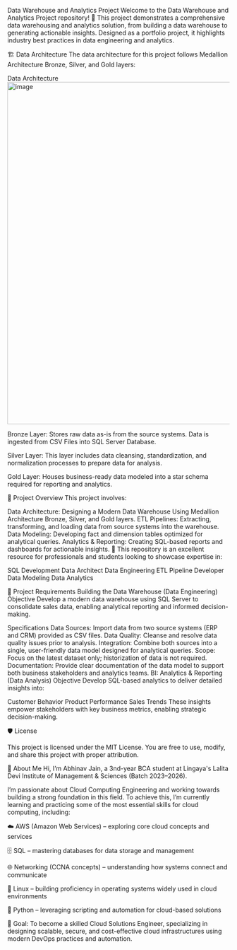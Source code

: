 Data Warehouse and Analytics Project
Welcome to the Data Warehouse and Analytics Project repository! 🚀
This project demonstrates a comprehensive data warehousing and analytics solution, from building a data warehouse to generating actionable insights. Designed as a portfolio project, it highlights industry best practices in data engineering and analytics.

🏗️ Data Architecture
The data architecture for this project follows Medallion Architecture Bronze, Silver, and Gold layers: 

Data Architecture<img width="1521" height="774" alt="image" src="https://github.com/user-attachments/assets/e1da13c5-f58d-4da9-b206-562ef22e0bac" />



Bronze Layer: Stores raw data as-is from the source systems. Data is ingested from CSV Files into SQL Server Database.

Silver Layer: This layer includes data cleansing, standardization, and normalization processes to prepare data for analysis.

Gold Layer: Houses business-ready data modeled into a star schema required for reporting and analytics.

📖 Project Overview
This project involves:

Data Architecture: Designing a Modern Data Warehouse Using Medallion Architecture Bronze, Silver, and Gold layers.
ETL Pipelines: Extracting, transforming, and loading data from source systems into the warehouse.
Data Modeling: Developing fact and dimension tables optimized for analytical queries.
Analytics & Reporting: Creating SQL-based reports and dashboards for actionable insights.
🎯 This repository is an excellent resource for professionals and students looking to showcase expertise in:

SQL Development
Data Architect
Data Engineering
ETL Pipeline Developer
Data Modeling
Data Analytics


🚀 Project Requirements
Building the Data Warehouse (Data Engineering)
Objective
Develop a modern data warehouse using SQL Server to consolidate sales data, enabling analytical reporting and informed decision-making.

Specifications
Data Sources: Import data from two source systems (ERP and CRM) provided as CSV files.
Data Quality: Cleanse and resolve data quality issues prior to analysis.
Integration: Combine both sources into a single, user-friendly data model designed for analytical queries.
Scope: Focus on the latest dataset only; historization of data is not required.
Documentation: Provide clear documentation of the data model to support both business stakeholders and analytics teams.
BI: Analytics & Reporting (Data Analysis)
Objective
Develop SQL-based analytics to deliver detailed insights into:

Customer Behavior
Product Performance
Sales Trends
These insights empower stakeholders with key business metrics, enabling strategic decision-making.

🛡️ License

This project is licensed under the MIT License. You are free to use, modify, and share this project with proper attribution.

🌟 About Me
Hi, I’m Abhinav Jain, a 3nd-year BCA student at Lingaya's Lalita Devi Institute of Management & Sciences (Batch 2023–2026).

I’m passionate about Cloud Computing Engineering and working towards building a strong foundation in this field. To achieve this, I’m currently learning and practicing some of the most essential skills for cloud computing, including:

☁️ AWS (Amazon Web Services) – exploring core cloud concepts and services

🗄️ SQL – mastering databases for data storage and management

🌐 Networking (CCNA concepts) – understanding how systems connect and communicate

🐧 Linux – building proficiency in operating systems widely used in cloud environments

🐍 Python – leveraging scripting and automation for cloud-based solutions

🎯 Goal: To become a skilled Cloud Solutions Engineer, specializing in  designing scalable, secure, and cost-effective cloud infrastructures using 
   modern DevOps practices and automation.
